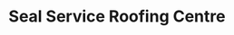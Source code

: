 ---
title: "Seal Service Roofing Centre"
url: /ilkeston/seal-service-roofing-centre/
shop: trade
---